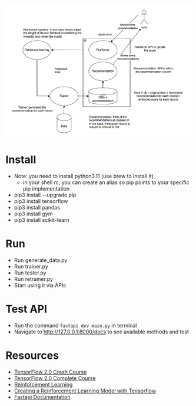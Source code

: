 ![Alt text](diagram.png?raw=true "Optional Title")

# Install
- Note: you need to install python3.11 (use brew to install it)
  - in your shell rc, you can create an alias so pip points to your specific pip implementation 
- pip3 install --upgrade pip
- pip3 install tensorflow
- pip3 install pandas
- pip3 install gym
- pip3 install scikit-learn

# Run
- Run generate_data.py
- Run trainer.py
- Run tester.py
- Run retrainer.py
- Start using it via APIs

# Test API
- Run the command `fastapi dev main.py` in terminal
- Navigate to http://127.0.0.1:8000/docs to see available methods and test

# Resources
- [TensorFlow 2.0 Crash Course](https://www.youtube.com/watch?v=6g4O5UOH304&t=427s)
- [TensorFlow 2.0 Complete Course](https://www.youtube.com/watch?v=tPYj3fFJGjk)
- [Reinforcement Learning](https://colab.research.google.com/drive/1IlrlS3bB8t1Gd5Pogol4MIwUxlAjhWOQ#forceEdit=true&sandboxMode=true)
- [Creating a Reinforcement Learning Model with Tensorflow](https://medium.com/@aryanjha/creating-a-reinforcement-learning-model-with-tensorflow-39f97dfb0ee6)
- [Fastapi Documentation](https://fastapi.tiangolo.com/)